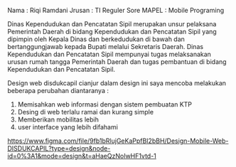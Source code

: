 Nama : Riqi Ramdani
Jrusan : TI Reguler Sore
MAPEL : Mobile Programing

Dinas Kependudukan dan Pencatatan Sipil merupakan unsur pelaksana Pemerintah Daerah di bidang Kependudukan dan Pencatatan Sipil yang dipimpin oleh Kepala Dinas dan berkedudukan di bawah dan bertanggungjawab kepada Bupati melalui Sekretaris Daerah. Dinas Kependudukan dan Pencatatan Sipil mempunyai tugas melaksanakan urusan rumah tangga Pemerintah Daerah dan tugas pembantuan di bidang Kependudukan dan Pencatatan Sipil.

Design web disdukcapil cianjur 
dalam design ini saya mencoba melakukan beberapa perubahan diantaranya :
1. Memisahkan web informasi dengan sistem pembuatan KTP
2. Desing di web terlalu ramai dan kurang simple
3. Memberikan mobilitas lebih
4. user interface yang lebih difahami

https://www.figma.com/file/9fb1bRlujGeKaPpfBI2bBH/Design-Mobile-Web-DISDUKCAPIL?type=design&node-id=0%3A1&mode=design&t=aHaeQzNoIwHF1vtd-1
